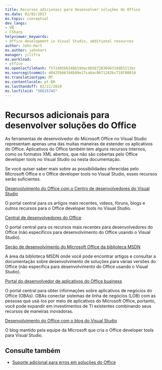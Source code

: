 ```yaml
---
title: Recursos adicionais para desenvolver soluções do Office
ms.date: 02/02/2017
ms.topic: conceptual
dev_langs:
- VB
- CSharp
helpviewer_keywords:
- Office development in Visual Studio, additional resources
author: John-Hart
ms.author: johnhart
manager: jillfra
ms.workload:
- office
ms.openlocfilehash: f572405b6246619dac8b567283696319d65211bc
ms.sourcegitcommit: d0425b6b7d4b99e17ca6ac0671282bc718f80910
ms.translationtype: MT
ms.contentlocale: pt-BR
ms.lasthandoff: 02/21/2019
ms.locfileid: "56625745"
---
```

# <a name="additional-resources-to-develop-office-solutions"></a>Recursos adicionais para desenvolver soluções do Office
  As ferramentas de desenvolvedor do Microsoft Office no Visual Studio representam apenas uma das muitas maneiras de estender os aplicativos do Office. Aplicativos do Office também tem alguns recursos internos, como os formatos XML abertos, que não são cobertas pelo Office developer tools no Visual Studio ou nesta documentação.

 Se você quiser saber mais sobre as possibilidades oferecidas pelo Microsoft Office e o Office developer tools no Visual Studio, esses recursos serão suficientes.

[Desenvolvimento do Office com o Centro de desenvolvedores do Visual Studio](http://go.microsoft.com/fwlink/?LinkId=149752)

O portal central para os artigos mais recentes, vídeos, fóruns, blogs e outros recursos para o Office developer tools no Visual Studio.

[Central de desenvolvedores do Office](http://go.microsoft.com/fwlink/?LinkId=83467)

O portal central para os recursos mais recentes para desenvolvedores do Office (não específicos para desenvolvimento do Office usando o Visual Studio).

[Seção de desenvolvimento do Microsoft Office da biblioteca MSDN](http://go.microsoft.com/fwlink/?LinkId=149870)

A área da biblioteca MSDN onde você pode encontrar artigos e consultar a documentação sobre desenvolvimento de soluções para várias versões do Office (não específica para desenvolvimento do Office usando o Visual Studio).

[Portal do desenvolvedor de aplicativos do Office business](http://go.microsoft.com/fwlink/?LinkId=99125)

O portal central para obter informações sobre aplicativos de negócios do Office (OBAs). OBAs conectar sistemas de linha de negócios (LOB) com as pessoas que usá-los por meio de aplicativos do Microsoft Office, portanto, você pode expandir em investimentos de TI existentes combinando seus recursos de maneiras inovadoras.

[Desenvolvimento do Office com o blog do Visual Studio](http://go.microsoft.com/fwlink/?LinkId=149748)

O blog mantido pela equipe da Microsoft que cria o Office developer tools para Visual Studio.

## <a name="see-also"></a>Consulte também
- [Suporte adicional para erros em soluções do Office](../vsto/additional-support-for-errors-in-office-solutions.md)
